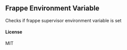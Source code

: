 ## Frappe Environment Variable

Checks if frappe supervisor environment variable is set

#### License

MIT